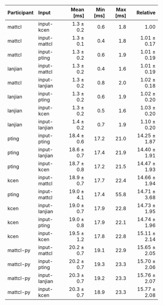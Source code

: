 | Participant | Input | Mean [ms] | Min [ms] | Max [ms] | Relative |
|:---|:---|---:|---:|---:|---:|
| mattcl | input-kcen | 1.3 ± 0.2 | 0.6 | 1.8 | 1.00 |
| mattcl | input-mattcl | 1.3 ± 0.1 | 0.4 | 1.8 | 1.01 ± 0.17 |
| mattcl | input-pting | 1.3 ± 0.2 | 0.6 | 1.9 | 1.01 ± 0.19 |
| lanjian | input-mattcl | 1.3 ± 0.2 | 0.4 | 1.6 | 1.01 ± 0.19 |
| mattcl | input-lanjian | 1.3 ± 0.2 | 0.8 | 2.0 | 1.02 ± 0.18 |
| lanjian | input-pting | 1.3 ± 0.2 | 0.6 | 1.9 | 1.02 ± 0.20 |
| lanjian | input-kcen | 1.3 ± 0.2 | 0.5 | 1.6 | 1.03 ± 0.20 |
| lanjian | input-lanjian | 1.4 ± 0.2 | 0.7 | 1.9 | 1.10 ± 0.20 |
| pting | input-pting | 18.4 ± 0.6 | 17.2 | 21.0 | 14.25 ± 1.87 |
| pting | input-lanjian | 18.6 ± 0.7 | 17.4 | 21.9 | 14.40 ± 1.91 |
| pting | input-kcen | 18.7 ± 0.8 | 17.2 | 21.5 | 14.47 ± 1.93 |
| kcen | input-mattcl | 18.9 ± 0.7 | 17.7 | 22.4 | 14.66 ± 1.94 |
| pting | input-mattcl | 19.0 ± 4.1 | 17.4 | 55.8 | 14.71 ± 3.68 |
| kcen | input-lanjian | 19.0 ± 0.7 | 17.9 | 22.8 | 14.73 ± 1.95 |
| kcen | input-pting | 19.0 ± 0.8 | 17.9 | 22.1 | 14.74 ± 1.96 |
| kcen | input-kcen | 19.5 ± 1.2 | 17.8 | 22.8 | 15.11 ± 2.14 |
| mattcl-py | input-mattcl | 20.2 ± 0.7 | 19.1 | 22.9 | 15.65 ± 2.05 |
| mattcl-py | input-pting | 20.2 ± 0.7 | 19.3 | 23.3 | 15.70 ± 2.06 |
| mattcl-py | input-lanjian | 20.3 ± 0.7 | 19.2 | 23.3 | 15.76 ± 2.07 |
| mattcl-py | input-kcen | 20.3 ± 0.7 | 18.9 | 23.3 | 15.77 ± 2.08 |
